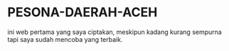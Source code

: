 # PESONA-DAERAH-ACEH
ini web pertama yang saya ciptakan, meskipun kadang kurang sempurna tapi saya sudah mencoba yang terbaik.
